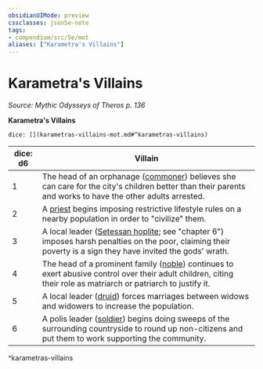 ```yaml
---
obsidianUIMode: preview
cssclasses: json5e-note
tags:
- compendium/src/5e/mot
aliases: ["Karametra's Villains"]
---
```

# Karametra's Villains
*Source: Mythic Odysseys of Theros p. 136* 

**Karametra's Villains**

`dice: [](karametras-villains-mot.md#^karametras-villains)`

| dice: d6 | Villain |
|----------|---------|
| 1 | The head of an orphanage ([commoner](/3-Mechanics/CLI/bestiary/humanoid/commoner.md)) believes she can care for the city's children better than their parents and works to have the other adults arrested. |
| 2 | A [priest](/3-Mechanics/CLI/bestiary/humanoid/priest.md) begins imposing restrictive lifestyle rules on a nearby population in order to "civilize" them. |
| 3 | A local leader ([Setessan hoplite](/3-Mechanics/CLI/bestiary/humanoid/setessan-hoplite-mot.md); see "chapter 6") imposes harsh penalties on the poor, claiming their poverty is a sign they have invited the gods' wrath. |
| 4 | The head of a prominent family ([noble](/3-Mechanics/CLI/bestiary/humanoid/noble.md)) continues to exert abusive control over their adult children, citing their role as matriarch or patriarch to justify it. |
| 5 | A local leader ([druid](/3-Mechanics/CLI/bestiary/humanoid/druid.md)) forces marriages between widows and widowers to increase the population. |
| 6 | A polis leader ([soldier](/3-Mechanics/CLI/bestiary/humanoid/soldier-ggr.md)) begins doing sweeps of the surrounding countryside to round up non-citizens and put them to work supporting the community. |
^karametras-villains